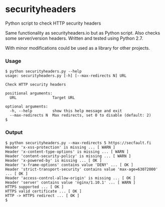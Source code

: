 # securityheaders
Python script to check HTTP security headers

Same functionality as securityheaders.io but as Python script. Also checks some server/version headers. Written and tested using Python 2.7.

With minor modifications could be used as a library for other projects.

### Usage
```
$ python securityheaders.py --help
usage: securityheaders.py [-h] [--max-redirects N] URL

Check HTTP security headers

positional arguments:
  URL                Target URL

optional arguments:
  -h, --help         show this help message and exit
  --max-redirects N  Max redirects, set 0 to disable (default: 2)
$
```

### Output
```
$ python securityheaders.py --max-redirects 5 https://secfault.fi
Header 'x-xss-protection' is missing ... [ WARN ]
Header 'x-content-type-options' is missing ... [ WARN ]
Header 'content-security-policy' is missing ... [ WARN ]
Header 'x-powered-by' is missing ... [ OK ]
Header 'x-frame-options' contains value 'DENY' ... [ OK ]
Header 'strict-transport-security' contains value 'max-age=63072000' ... [ OK ]
Header 'access-control-allow-origin' is missing ... [ OK ]
Header 'server' contains value 'nginx/1.10.1' ... [ WARN ]
HTTPS supported ... [ OK ]
HTTPS valid certificate ... [ OK ]
HTTP -> HTTPS redirect ... [ OK ]
$
```
